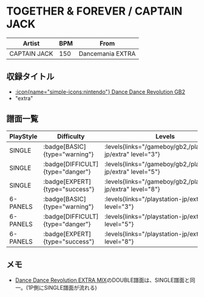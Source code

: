 # TOGETHER & FOREVER / CAPTAIN JACK

|Artist|BPM|From|
|------|---|----|
|CAPTAIN JACK|150|Dancemania EXTRA|

## 収録タイトル

- [:icon{name="simple-icons:nintendo"} Dance Dance Revolution GB2](/gameboy/gb2)
- "extra"

## 譜面一覧

|PlayStyle|Difficulty|Levels|Notes|Movie|
|---------|----------|------|-----|-----|
|SINGLE| :badge[BASIC]{type="warning"}| :levels{links="/gameboy/gb2,/playstation-jp/extra" level="3"}|172/0||
|SINGLE| :badge[DIFFICULT]{type="danger"}| :levels{links="/gameboy/gb2,/playstation-jp/extra" level="5"}|192/0||
|SINGLE| :badge[EXPERT]{type="success"}| :levels{links="/gameboy/gb2,/playstation-jp/extra" level="8"}|295/0||
|6-PANELS| :badge[BASIC]{type="warning"}| :levels{links="/playstation-jp/extra" level="3"}|172/0||
|6-PANELS| :badge[DIFFICULT]{type="danger"}| :levels{links="/playstation-jp/extra" level="5"}|192/0||
|6-PANELS| :badge[EXPERT]{type="success"}| :levels{links="/playstation-jp/extra" level="8"}|295/0||

## メモ

- [Dance Dance Revolution EXTRA MIX](/series/extra)のDOUBLE譜面は、SINGLE譜面と同一。(1P側にSINGLE譜面が流れる)
